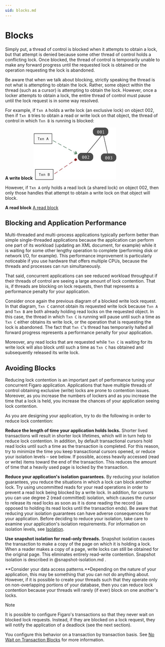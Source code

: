 ```yaml
---
uid: blocks.md
---
```


# Blocks

Simply put, a thread of control is blocked when it attempts to obtain a lock, but that attempt is denied because some other thread of control holds a conflicting lock. Once blocked, the thread of control is temporarily unable to make any forward progress until the requested lock is obtained or the operation requesting the lock is abandoned.


Be aware that when we talk about blocking, strictly speaking the thread is not what is attempting to obtain the lock. Rather, some object within the thread (such as a cursor) is attempting to obtain the lock. However, once a locker attempts to obtain a lock, the entire thread of control must pause until the lock request is in some way resolved.


For example, if `Txn A` holds a write lock (an exclusive lock) on object 002, then if `Txn B` tries to obtain a read or write lock on that object, the thread of control in which `Txn B` is running is blocked:

**A write block**
![a write block](/images/writeblock.jpg)

However, if `Txn A` only holds a read lock (a shared lock) on object 002, then only those handles that attempt to obtain a write lock on that object will block.

**A read block**
[A read block](/images/readblock.jpg)

## Blocking and Application Performance

Multi-threaded and multi-process applications typically perform better than simple single-threaded applications because the application can perform one part of its workload (updating an XML document, for example) while it is waiting for some other lengthy operation to complete (performing disk or network I/O, for example). This performance improvement is particularly noticeable if you use hardware that offers multiple CPUs, because the threads and processes can run simultaneously.


That said, concurrent applications can see reduced workload throughput if their threads of control are seeing a large amount of lock contention. That is, if threads are blocking on lock requests, then that represents a performance penalty for your application.


Consider once again the previous diagram of a blocked write lock request. In that diagram, `Txn C` cannot obtain its requested write lock because `Txn A` and `Txn B` are both already holding read locks on the requested object. In this case, the thread in which `Txn C` is running will pause until such a time as `Txn C` either obtains its write lock, or the operation that is requesting the lock is abandoned. The fact that `Txn C`'s thread has temporarily halted all forward progress represents a performance penalty for your application.


Moreover, any read locks that are requested while `Txn C` is waiting for its write lock will also block until such a time as `Txn C` has obtained and subsequently released its write lock.



## Avoiding Blocks

Reducing lock contention is an important part of performance tuning your concurrent Figaro application. Applications that have multiple threads of control obtaining exclusive (write) locks are prone to contention issues. Moreover, as you increase the numbers of lockers and as you increase the time that a lock is held, you increase the chances of your application seeing lock contention.


As you are designing your application, try to do the following in order to reduce lock contention:

**Reduce the length of time your application holds locks.** Shorter lived transactions will result in shorter lock lifetimes, which will in turn help to reduce lock contention. In addition, by default transactional cursors hold read locks until such a time as the transaction is completed. For this reason, try to minimize the time you keep transactional cursors opened, or reduce your isolation levels – see below. If possible, access heavily accessed (read or write) items toward the end of the transaction. This reduces the amount of time that a heavily used page is locked by the transaction.

**Reduce your application's isolation guarantees.** By reducing your isolation guarantees, you reduce the situations in which a lock can block another lock. Try using uncommitted reads for your read operations in order to prevent a read lock being blocked by a write lock. In addition, for cursors you can use degree 2 (read committed) isolation, which causes the cursor to release its read locks as soon as it is done reading the record (as opposed to holding its read locks until the transaction ends). Be aware that reducing your isolation guarantees can have adverse consequences for your application. Before deciding to reduce your isolation, take care to examine your application's isolation requirements. For information on isolation levels, see [Isolation](xref:isolation.md).

**Use snapshot isolation for read-only threads.** Snapshot isolation causes the transaction to make a copy of the page on which it is holding a lock. When a reader makes a copy of a page, write locks can still be obtained for the original page. This eliminates entirely read-write contention. Snapshot isolation is described in @snapshot-isolation.md .

**Consider your data access patterns.**Depending on the nature of your application, this may be something that you can not do anything about. However, if it is possible to create your threads such that they operate only on non-overlapping portions of your database, then you can reduce lock contention because your threads will rarely (if ever) block on one another's locks.

>[!NOTE]
It is possible to configure Figaro's transactions so that they never wait on blocked lock requests. Instead, if they are blocked on a lock request, they will notify the application of a deadlock (see the next section).


You configure this behavior on a transaction by transaction basis. See [No Wait on Transaction Blocks](xref:no-wait-on-transaction-blocks.md) for more information.
